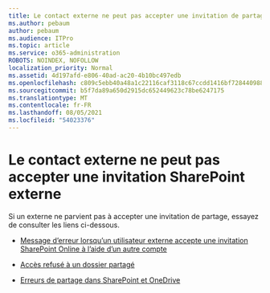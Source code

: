 ```yaml
---
title: Le contact externe ne peut pas accepter une invitation de partage
ms.author: pebaum
author: pebaum
ms.audience: ITPro
ms.topic: article
ms.service: o365-administration
ROBOTS: NOINDEX, NOFOLLOW
localization_priority: Normal
ms.assetid: 4d197afd-e806-40ad-ac20-4b10bc497edb
ms.openlocfilehash: c809c5ebb40a48a1c22116caf3118c67ccdd1416bf7284409886ed0c96250410
ms.sourcegitcommit: b5f7da89a650d2915dc652449623c78be6247175
ms.translationtype: MT
ms.contentlocale: fr-FR
ms.lasthandoff: 08/05/2021
ms.locfileid: "54023376"
---
```

# <a name="external-contact-is-unable-to-accept-a-sharepoint-invitation"></a>Le contact externe ne peut pas accepter une invitation SharePoint externe

Si un externe ne parvient pas à accepter une invitation de partage, essayez de consulter les liens ci-dessous.

- [Message d’erreur lorsqu’un utilisateur externe accepte une invitation SharePoint Online à l’aide d’un autre compte](https://docs.microsoft.com/sharepoint/support/sharing-and-permissions/error-when-external-user-accepts-an-invitation-by-using-another-account)

- [Accès refusé à un dossier partagé](https://docs.microsoft.com/sharepoint/support/sharing-and-permissions/cannot-access-shared-folder)

- [Erreurs de partage dans SharePoint et OneDrive](https://docs.microsoft.com/sharepoint/sharepoint-onedrive-error-message)

